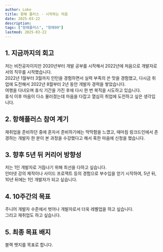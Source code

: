 ```yaml
---
author: Loko
title: 항해 플러스 - 시작하는 마음
date: 2025-03-22
description:
tags: ["항해플러스", "항해99"]
lastmod: 2025-03-22
---
```


## 1. 지금까지의 회고

저는 비전공자이지만 2020년부터 개발 공부를 시작해서 2022년에 처음으로 개발자로서의 직무를 시작했습니다.  
2022년 1월부터 3월까지 인턴을 경험하면서 실력 부족의 쓴 맛을 경험했고, 다시금 취업에 도전해서 2022년 8월부터 2년 동안 개발자 경력을 쌓았습니다.  
여행을 다녀오며 휴식 기간을 가진 후에 다시 한 번 복직을 시도하고 있습니다.  
휴식 이후 마음이 다소 물러졌는데 마음을 다잡고 열심히 취업에 도전하고 싶은 생각입니다.

## 2. 항해플러스 참여 계기

재취업을 준비하던 중에 혼자서 준비하기에는 막막함을 느꼈고, 때마침 링크드인에서 존경하는 개발자 한 분이 본 과정을 수강했다고 해서 혹한 마음에 신청을 했습니다.

## 3. 향후 5년 뒤 커리어 방향성

저는 1인 개발자로 거듭나기 위해 최선을 다하고 싶습니다.  
인터넷 강의 제작이나 사이드 프로젝트 등의 경험으로 부수입을 얻기 시작하여, 5년 뒤, 10년 뒤에는 1인 개발자가 되고 싶습니다.

## 4. 10주간의 목표

주니어 개발자 수준에서 벗어나 개발자로서 더욱 레벨업을 하고 싶습니다.  
그리고 재취업도 하고 싶습니다.

## 5. 최종 목표 배지

블랙 뱃지를 목표로 합니다.
